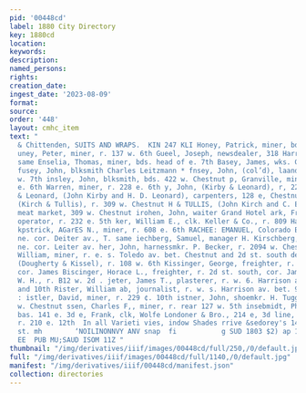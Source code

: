 ```yaml
---
pid: '00448cd'
label: 1880 City Directory
key: 1880cd
location: 
keywords: 
description: 
named_persons: 
rights: 
creation_date: 
ingest_date: '2023-08-09'
format: 
source: 
order: '448'
layout: cmhc_item
text: "                                                                          on
  & Chittenden, SUITS AND WRAPS.  KIN 247 KLI Honey, Patrick, miner, bds. 818 e. 6th
  uney, Peter, miner, r. 137 w. 6th Gueel, Joseph, newsdealer, 318 Harrison av., r.
  same Enselia, Thomas, miner, bds. head of e. 7th Basey, James, wks. Grant smelter
  fusey, John, blksmith Charles Leitzmann * fnsey, John, (col’d), laandry, r. 115
  w. 7th insley, John, blksmith, bds. 422 w. Chestnut p, Granville, miner, r. 228
  e. 6th Warren, miner, r. 228 e. 6th y, John, (Kirby & Leonard), r, 223 ©, Chestnut
  & Leonard, (John Kirby and H. D. Leonard), carpenters, 128 e, Chestnut h, John,
  (Kirch & Tullis), r. 309 w. Chestnut H & TULLIS, (John Kirch and C. E. Tullis),
  meat market, 309 w. Chestnut irohen, John, waiter Grand Hotel ark, Francis, mine
  operator, r. 232 e. 5th ker, William E., clk. Keller & Co., r. 809 Harrison av.
  kpstrick, AGarES N., miner, r. 608 e. 6th RACHEE: EMANUEL, Colorado Beer Hall, Chestnut
  ne. cor. Deiter av., T. same iechberg, Samuel, manager H. Kirschberg, r- Chestnut
  ne. cor. Leiter av. her, John, harnessmkr. P. Becker, r. 2094 w. Chestnut irwin,
  William, miner, r. e. s. Toledo av. bet. Chestnut and 2d st. south dese, William,
  (Dougherty & Kissel), r. 108 w. 6th Kissinger, George, freighter, r. 2d st. south,
  cor. James Biscinger, Horace L., freighter, r. 2d st. south, cor. James issinger,
  W. H., r. B12 w. 2d . jeter, James T., plasterer, r. w. 6. Harrison av. bet. 9th
  and 10th Rister, William ab, journalist, r. w. s. Harrison av. bet. 9th and oth
  : istler, David, miner, r. 229 ¢. 10th istner, John, shoemkr. H. Tuggy, r. 2164
  w. Chestnut ssen, Charles F,, miner, r. rear 127 w. 5th insebmidt, Philip, lockemith,
  bas. 141 e. 3d e, Frank, clk, Wolfe Londoner & Bro., 214 e, 3d line, Jacob, miner,
  r. 210 e. 12th  In all Varieti vies, indow Shades rrive &sedorey's 148 Ww. Chestnut
  st. mh        ‘NOILINONNVY ANV snap  fi           g SUD 1803 $2) ap 100M It ea “SSC
  EE  PUB MU;SAUD ISOM 11Z "
thumbnail: "/img/derivatives/iiif/images/00448cd/full/250,/0/default.jpg"
full: "/img/derivatives/iiif/images/00448cd/full/1140,/0/default.jpg"
manifest: "/img/derivatives/iiif/00448cd/manifest.json"
collection: directories
---
```

